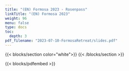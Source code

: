 ```yaml
---
title: "(EN) Formosa 2023 - Rosenpass"
linkTitle: "(EN) Formosa 2023"
weight: 96
menu: false
type: docs
toc:
  depth: 3
pdf_filename: "2023-07-10-FormosaRetreat/slides.pdf"
---
```


{{< blocks/section color="white">}}
{{< /blocks/section >}}

{{< blocks/pdfembed >}}
